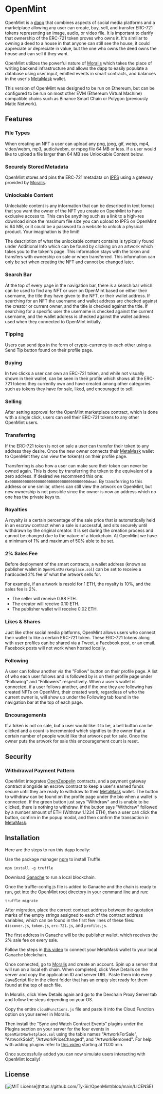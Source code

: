 # OpenMint
OpenMint is a [dapp](https://www.investopedia.com/terms/d/decentralized-applications-dapps.asp) that combines aspects of social media platforms and a marketplace allowing any user can create, buy, sell, and transfer ERC-721 tokens representing an image, audio, or video file. It is important to clarify that ownership of the ERC-721 token proves who owns it. It's similiar to owning a deed to a house in that anyone can still see the house, it could appreciate or depreciate in value, but the one who owns the deed owns the house and can sell if they want.

OpenMint utilizes the powerful nature of [Moralis](https://moralis.io/) which takes the place of writing backend infrastructure and allows the dapp to easily populate a database using user input, emitted events in smart contracts, and balances in the user's [MetaMask](https://metamask.io/) wallet.

This version of OpenMint was designed to be run on Ethereum, but can be configured to be run on most other EVM (Ethereum Virtual Machine) compatible chains such as Binance Smart Chain or Polygon (previously Matic Network).

## Features

### File Types
When creating an NFT a user can upload any png, jpeg, gif, webp, mp4, video/webm, mp3, audio/webm, or mpeg file 64 MB or less. If a user would like to upload a file larger than 64 MB see Unlockable Content below.

### Securely Stored Metadata
OpenMint stores and pins the ERC-721 metadata on [IPFS](https://ipfs.io/) using a gateway provided by [Moralis](https://moralis.io/).

### Unlockable Content
Unlockable content is any information that can be described in text format that you want the owner of the NFT you create on OpenMint to have exclusive access to.  This can be anything such as a link to a high-res download since the maximum file size you can upload to IPFS on OpenMint is 64 MB, or it could be a password to a website to unlock a physical product. Your imagination is the limit! 

The description of what the unlockable content contains is typically found under Additional Info which can be found by clicking on an artwork which takes you to the token's page. This information stays with the token and transfers with ownership on sale or when transferred. This information can only be set when creating the NFT and cannot be changed later.

### Search Bar
At the top of every page in the navigation bar, there is a search bar which can be used to find any NFT or user on OpenMint based on either their username, the title they have given to the NFT, or their wallet address. If searching for an NFT the username and wallet address are checked against the creator or current owner, and the title is checked against the title.  If searching for a specific user the username is checked against the current username, and the wallet address is checked against the wallet address used when they connected to OpenMint initially.

### Tipping
Users can send tips in the form of crypto-currency to each other using a Send Tip button found on their profile page.

### Buying
In two clicks a user can own an ERC-721 token, and while not visually shown in their wallet, can be seen in their profile which shows all the ERC-721 tokens they currently own and have created among other categories such as tokens they have for sale, liked, and encouraged to sell.

### Selling
After setting approval for the OpenMint marketplace contract, which is done with a single click, users can sell their ERC-721 tokens to any other OpenMint users.

### Transferring
If the ERC-721 token is not on sale a user can transfer their token to any address they desire. Once the new owner connects their [MetaMask](https://metamask.io/) wallet to OpenMint they can view the token(s) on their profile page.  

Transferring is also how a user can make sure their token can never be owned again. This is done by transferring the token to the equivalent of a zero address. If desired we recommend this one: `0x000000000000000000000000000000000000dead`. By transferring to this address or one similar, others can still view the artwork on OpenMint, but new ownership is not possible since the owner is now an address which no one has the private keys to.

### Royalties
A royalty is a certain percentage of the sale price that is automatically held in an escrow contract when a sale is successful, and sits securely until withdrawn by the original creator. It is set during the creation process and cannot be changed due to the nature of a blockchain. At OpenMint we have a minimum of 1% and maximum of 50% able to be set.

### 2% Sales Fee
Before deployment of the smart contracts, a wallet address (known as publisher wallet in `OpenMintMarketplace.sol`) can be set to receive a hardcoded 2% fee of what the artwork sells for. 

For example, if an artwork is resold for 1 ETH, the royalty is 10%, and the sales fee is 2%. 
 - The seller will receive 0.88 ETH.
 - The creator will receive 0.10 ETH.
 - The publisher wallet will receive 0.02 ETH.

### Likes & Shares
Just like other social media platforms, OpenMint allows users who connect their wallet to like a certain ERC-721 token. These ERC-721 tokens along with user profiles can be shared via a Tweet, a Facebook post, or an email. Facebook posts will not work when hosted locally.

### Following
A user can follow another via the "Follow" button on their profile page. A list of who each user follows and is followed by is on their profile page under "Following" and "Followers" respectively. When a user's wallet is connected, if a user follows another, and if the one they are following has created NFTs on OpenMint, their created work, regardless of who the current owner is, will show up under the Following tab found in the navigation bar at the top of each page.

### Encouragements
If a token is not on sale, but a user would like it to be, a bell button can be clicked and a count is incremented which signifies to the owner that a certain number of people would like that artwork put for sale.  Once the owner puts the artwork for sale this encouragement count is reset.

## Security
### Withdrawal Payment Pattern

OpenMint integrates [OpenZeppelin](https://openzeppelin.com/contracts/) contracts, and a payment gateway contract alongside an escrow contract to keep a user's earned funds secure until they are ready to withdraw to their [MetaMask](https://metamask.io/) wallet. The button to withdraw can be found on the profile page under the bio when a wallet is connected.  If the green button just says "Withdraw" and is unable to be clicked, there is nothing to withdraw. If the button says "Withdraw" followed by a number amount of ETH (Withraw 1.1234 ETH), then a user can click the button, confirm in the popup modal, and then confirm the transaction in [MetaMask](https://metamask.io/).

## Installation
Here are the steps to run this dapp locally:

Use the package manager [npm](https://www.npmjs.com/) to install Truffle.

```
npm install -g truffle
```

Download [Ganache](https://www.trufflesuite.com/ganache) to run a local blockchain.

Once the truffle-config.js file is added to Ganache and the chain is ready to run, get into the OpenMint root directory in your command line and run:
```
truffle migrate
```
After migration, place the correct contract address between the quotation marks of the empty strings assigned to each of the contract address variables, which can be found in the first few lines of these files: `discover.js`, `token.js`, `erc-721.js`, and `profile.js`.

The first address in Ganache will be the publisher wallet, which receives the 2% sale fee on every sale.

Follow the steps in [this video](https://www.youtube.com/watch?v=nUEBAS5r4Og) to connect your MetaMask wallet to your local Ganache blockchain.

Once connected, go to [Moralis](https://moralis.io/) and create an account. Spin up a server that will run on a local eth chain.
When completed, click View Details on the server and copy the application ID and server URL. Paste them into every JavaScript file in the client folder that has an empty slot ready for them found at the top of each file.

In Moralis, click View Details again and go to the Devchain Proxy Server tab and follow the steps depending on your OS.

Copy the entire `cloudFunctions.js` file and paste it into the Cloud Function option on your server in Moralis.

Then install the "Sync and Watch Contract Events" plugins under the Plugins section on your server for the four events in `OpenMintMarketplace.sol` using the table names "ArtworkForSale", "ArtworkSold", "ArtworkPriceChanged", and "ArtworkRemoved". For help with adding plugins refer to [this video](https://www.youtube.com/watch?v=zn7_AYf_28E&t=819s) starting at 11:00 min.

Once successfully added you can now simulate users interacting with OpenMint locally!

## License

[![MIT License](https://img.shields.io/apm/l/atomic-design-ui.svg?)](https://github.com/Ty-Sir/OpenMint/blob/main/LICENSE)
